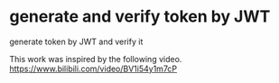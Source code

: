 # generate and verify token by JWT 
generate token by JWT and verify it

This work was inspired by the following video.
https://www.bilibili.com/video/BV1i54y1m7cP
